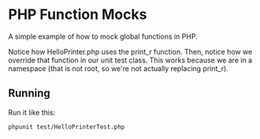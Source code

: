# PHP Function Mocks

A simple example of how to mock global functions in PHP.

Notice how HelloPrinter.php uses the print_r function. Then, notice how we 
override that function in our unit test class. This works because we are in a
namespace (that is not root, so we're not actually replacing print_r).

## Running

Run it like this:

```bash
phpunit test/HelloPrinterTest.php
```

